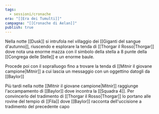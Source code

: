 ```yaml
---
tags:
  - sessioni/cronache
era: "[[Era dei Tumulti]]"
campagna: "[[Cronache di Aelan]]"
publish: true
---
```

Nella notte [[Dusk]] si intrufola nel villaggio dei [[Giganti del sangue d'autunno]], riuscendo e esplorare la tenda di [[Thorgar il Rosso|Thorgar]] dove nota una enorme mazza con il simbolo della stella a 8 punte della [[Congrega delle Stelle]] e un enorme baule.

Procede poi con il sopralluogo fino a trovare la tenda di [[Mitnir il giovane campione|Mitnir]] a cui lascia un messaggio con un oggettino datogli da [[Baylor]]

Più tardi nella notte [[Mitnir il giovane campione|Mitnir]] raggiunge l'accampamento di [[Baylor]] dove incontra la [[Squadra 4]]. Per convincerlo del tradimento di [[Thorgar il Rosso|Thorgar]] lo portano alle rovine del tempio di [[Fila]] dove [[Baylor]] racconta dell'uccisione a tradimento del precedente capo